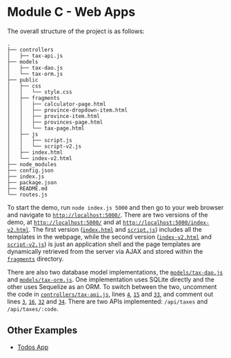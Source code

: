 # Module C - Web Apps

The overall structure of the project is as follows:
```
.
├── controllers
│   ├── tax-api.js
├── models
│   ├── tax-dao.js
│   └── tax-orm.js
├── public
│   ├── css
│   │   └── style.css
│   ├── fragments
│   │   ├── calculator-page.html
│   │   ├── province-dropdown-item.html
│   │   ├── province-item.html
│   │   ├── provinces-page.html
│   │   └── tax-page.html
│   ├── js
│   │   ├── script.js
│   │   └── script-v2.js
│   ├── index.html
│   └── index-v2.html
├── node_modules
├── config.json
├── index.js
├── package.json
├── README.md
└── routes.js
```

To start the demo, run `node index.js 5000` and then go to your web browser and
navigate to [`http://localhost:5000/`](http://localhost:5000/).
There are two versions of the demo, at [`http://localhost:5000/`](http://localhost:5000/)
and at [`http://localhost:5000/index-v2.html`](http://localhost:5000/index-v2.html).
The first version ([`index.html`](public/index.html) and [`script.js`](public/js/script.js))
includes all the templates in the webpage, while the second version
([`index-v2.html`](public/index-v2.html) and [`script-v2.js`](public/js/script-v2.js))
is just an application shell and the page templates are dynamically retrieved
from the server via AJAX and stored within the [`fragments`](public/fragments) directory.

There are also two database model implementations, the
[`models/tax-dao.js`](models/tax-dao.js) and
[`models/tax-orm.js`](models/tax-orm.js). One implementation uses SQLite
directly and the other uses Sequelize as an ORM. To switch between the two,
uncomment the code in [`controllers/tax-api.js`](controllers/tax-api.js), lines
[`4`](controllers/tax-api.js#L4), [`15`](controllers/tax-api.js#L15) and
[`33`](controllers/tax-api.js#L33), and comment out lines
[`3`](controllers/tax-api.js#L3), [`16`](controllers/tax-api.js#L16),
[`32`](controllers/tax-api.js#L32) and [`34`](controllers/tax-api.js#L34). There are
two APIs implemented: `/api/taxes` and `/api/taxes/:code`.

## Other Examples

- [Todos App](examples/todos)
